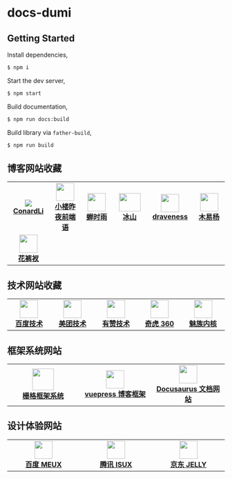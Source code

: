 # docs-dumi

## Getting Started

Install dependencies,

```bash
$ npm i
```

Start the dev server,

```bash
$ npm start
```

Build documentation,

```bash
$ npm run docs:build
```

Build library via `father-build`,

```bash
$ npm run build
```

## 博客网站收藏

<table id='blog'>
  <tr>
     <td width="160" align="center">
      <a target="_blank" href="http://www.conardli.top/blog/">
        <img src="https://terminus-paas.oss-cn-hangzhou.aliyuncs.com/pmp/attachments/file-935b9530-d751-4535-8a8b-34e87686bc98.png" />
        <br />
        <strong>ConardLi</strong>
      </a>
    </td>
    <td width="160" align="center">
      <a target="_blank" href="https://beyondouyuan.github.io/">
        <img src="https://beyondouyuan.github.io/img/ouyuan.jpg" width="42" />
        <br />
        <strong>小楼昨夜前端语</strong>
      </a>
    </td>
    <td width="160" align="center">
      <a target="_blank" href="https://chanshiyu.gitbook.io/blog/">
        <img src="https://gblobscdn.gitbook.com/spaces%2F-M3u58XVueZWq507CWAj%2Favatar-1585818193245.png?alt=media" width="42" />
        <br />
        <strong>蝉时雨</strong>
      </a>
    </td>
    <td width="160" align="center">
      <a target="_blank" href="http://www.cyanmaple.design/blog2/">
        <img src="https://img-qn.51miz.com/Photo/2018/02/09/13/P1346093_9216ebe11795531553314ff9cf8086ae.jpg" width="50" height="42" />
        <br />
        <strong>冰山</strong>
      </a>
    </td>
    <td width="160" align="center">
      <a target="_blank" href="https://draveness.me/whys-the-design/">
        <img src="https://draveness.me/images/draven-logo.png" width="42" />
        <br />
        <strong>draveness</strong>
      </a>
    </td>
     <td width="160" align="center">
      <a target="_blank" href="https://muyiy.cn/">
        <img src="https://terminus-paas.oss-cn-hangzhou.aliyuncs.com/pmp/attachments/file-5fea5ad1-2cef-48c1-8985-4d720154ef2c.png" height="42" />
        <br />
        <strong>木易杨</strong>
      </a>
    </td>
  </tr>
  <tr>
     <td width="160" align="center">
      <a target="_blank" href="https://panjiachen.gitee.io/vue-element-admin-site/zh/">
        <img src="https://sf3-ttcdn-tos.pstatp.com/img/user-avatar/67ed0aaaf1132fd059b466f38d0af553~300x300.image" width="42" />
        <br />
        <strong>花裤衩</strong>
      </a>
    </td>
  </tr>
</table>

## 技术网站收藏

<table id='technology'>
  <tr>
     <td width="160" align="center">
      <a target="_blank" href="https://blog.51cto.com/baidutech/category6.html">
        <img src="https://terminus-paas.oss-cn-hangzhou.aliyuncs.com/pmp/attachments/file-879ff578-0fb9-4def-a471-1108ee080349.jpeg" width="42" />
        <br />
        <strong>百度技术</strong>
      </a>
    </td>
     <td width="160" align="center">
      <a target="_blank" href="https://tech.meituan.com/">
        <img src="https://s3plus.meituan.net/v1/mss_e2821d7f0cfe4ac1bf9202ecf9590e67/cdn-prod/file:9528bfdf/%E7%BE%8E%E5%9B%A2app.png" width="42" />
        <br />
        <strong>美团技术</strong>
      </a>
    </td>
    <td width="160" align="center">
      <a target="_blank" href="https://tech.youzan.com/">
        <img src="https://tech.youzan.com/content/images/2017/10/logo.png" width="42" />
        <br />
        <strong>有赞技术</strong>
      </a>
    </td>
    <td width="160" align="center">
      <a target="_blank" href="https://blogs.360.cn/">
        <img src="https://blogs.360.cn/blog/20181025/upload_f2fe77d9cf177c20255844973031ff23.png" width="42" />
        <br />
        <strong>奇虎 360</strong>
      </a>
    </td>
    <td width="160" align="center">
      <a target="_blank" href="http://kernel.meizu.com/">
        <img src="https://terminus-paas.oss-cn-hangzhou.aliyuncs.com/pmp/attachments/file-6a771bc0-123e-4812-9dca-17280ca54cd7.jpeg" width="42" />
        <br />
        <strong>魅族内核</strong>
      </a>
    </td>
  </tr>
</table>

## 框架系统网站

<table id='frame'>
  <tr>
     <td width="160" align="center">
      <a target="_blank" href="http://www.cyanmaple.design/">
        <img src="https://terminus-paas.oss-cn-hangzhou.aliyuncs.com/pmp/attachments/file-8ef0c6cf-07db-46a9-a022-02d08cc6276c.png" height="50" />
        <br />
        <strong>栅格框架系统</strong>
      </a>
    </td>
    <td width="160" align="center">
      <a target="_blank" href="https://www.vuepress.cn/">
        <img src="https://www.vuepress.cn/hero.png" width="42" />
        <br />
        <strong>vuepress 博客框架</strong>
      </a>
    </td>
    <td width="160" align="center">
      <a target="_blank" href="https://docusaurus.io/zh-CN/">
        <img src="https://docusaurus.io/zh-CN/img/docusaurus_keytar.svg" width="42" />
        <br />
        <strong>Docusaurus 文档网站</strong>
      </a>
    </td>
  </tr>
</table>

## 设计体验网站

<table id='design'>
  <tr>
     <td width="160" align="center">
      <a target="_blank" href="http://meux.baidu.com/">
        <img src="https://terminus-paas.oss-cn-hangzhou.aliyuncs.com/pmp/attachments/file-879ff578-0fb9-4def-a471-1108ee080349.jpeg" width="42" />
        <br />
        <strong>百度 MEUX</strong>
      </a>
    </td>
    <td width="160" align="center">
      <a target="_blank" href="https://isux.tencent.com/">
        <img src="https://terminus-paas.oss-cn-hangzhou.aliyuncs.com/pmp/attachments/file-7eeb2b58-4528-488c-896a-5841653b0ec2.jpeg" width="42" />
        <br />
        <strong>腾讯 ISUX</strong>
      </a>
    </td>
    <td width="160" align="center">
      <a target="_blank" href="https://jelly.jd.com/">
        <img src="https://terminus-paas.oss-cn-hangzhou.aliyuncs.com/pmp/attachments/file-286e5897-dc0b-457f-912a-dadf26c814ee.jpeg" width="42" />
        <br />
        <strong>京东 JELLY</strong>
      </a>
    </td>
  </tr>
</table>
